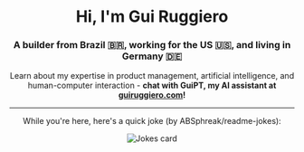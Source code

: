 <h1 align="center">Hi, I'm Gui Ruggiero</h1>

<h3 align="center">A builder from Brazil 🇧🇷, working for the US 🇺🇸, and living in Germany 🇩🇪</h3>

<p align="center">Learn about my expertise in product management, artificial intelligence, and human-computer interaction - <b>chat with GuiPT, my AI assistant at <a href="https://guiruggiero.com/?utm_source=github&utm_medium=profile" target="_blank">guiruggiero.com</a>!</b></p>

<hr>

<p align="center">While you're here, here's a quick joke (by ABSphreak/readme-jokes):</p>

<div align="center"><img src="https://readme-jokes.vercel.app/api" alt="Jokes card"/><div>
